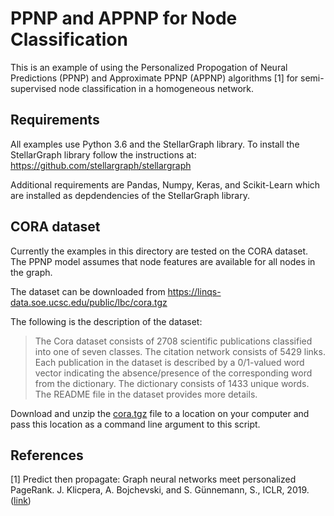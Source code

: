 # PPNP and APPNP for Node Classification

This is an example of using the Personalized Propogation of Neural Predictions (PPNP) and Approximate PPNP (APPNP)
algorithms [1] for semi-supervised node classification in a homogeneous network.

## Requirements
All examples use Python 3.6 and the StellarGraph library. To install the StellarGraph library
follow the instructions at: https://github.com/stellargraph/stellargraph

Additional requirements are Pandas, Numpy, Keras, and Scikit-Learn which are installed as depdendencies
of the StellarGraph library.

## CORA dataset

Currently the examples in this directory are tested on the CORA dataset. The PPNP model assumes that node
features are available for all nodes in the graph.

The dataset can be downloaded from https://linqs-data.soe.ucsc.edu/public/lbc/cora.tgz

The following is the description of the dataset:
> The Cora dataset consists of 2708 scientific publications classified into one of seven classes.
> The citation network consists of 5429 links. Each publication in the dataset is described by a
> 0/1-valued word vector indicating the absence/presence of the corresponding word from the dictionary.
> The dictionary consists of 1433 unique words. The README file in the dataset provides more details.

Download and unzip the [cora.tgz](https://linqs-data.soe.ucsc.edu/public/lbc/cora.tgz) file to a location on your computer and pass this location
as a command line argument to this script.

## References

[1]	Predict then propagate: Graph neural networks meet personalized PageRank. J. Klicpera, A. Bojchevski, and S. Günnemann, S., ICLR, 2019. ([link](https://arxiv.org/abs/1810.05997))
